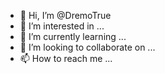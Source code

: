 - 👋 Hi, I’m @DremoTrue
- 👀 I’m interested in ...
- 🌱 I’m currently learning ...
- 💞️ I’m looking to collaborate on ...
- 📫 How to reach me ...

<!---
DremoTrue/DremoTrue is a ✨ special ✨ repository because its `README.md` (this file) appears on your GitHub profile.
You can click the Preview link to take a look at your changes.
--->
